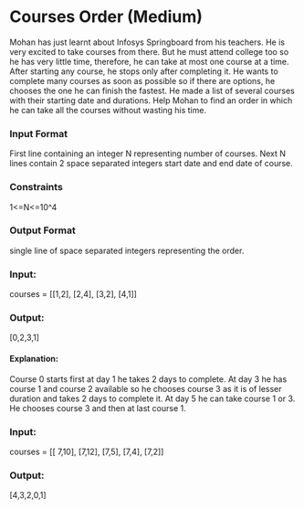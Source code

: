 # Courses Order (Medium)
Mohan has just learnt about Infosys Springboard from his teachers. He is very excited to take courses from there. But he must attend college too so he has very little time, therefore, he can take at most one course at a time. After starting any course, he stops only after completing it. He wants to complete many courses as soon as possible so if there are options, he chooses the one he can finish the fastest. He made a list of several courses with their starting date and durations.  Help Mohan to find an order in which he can take all the courses without wasting his time.

### Input Format
First line containing an integer N representing number of courses. Next N lines contain 2 space separated integers start date and end date of course.

### Constraints
1<=N<=10^4

### Output Format
single line of space separated integers representing the order.

### Input: 
courses = \[[1,2], [2,4], [3,2], [4,1]]
### Output: 
[0,2,3,1]

#### Explanation:
Course 0 starts first at day 1 he takes 2 days to complete.
At day 3 he has course 1 and course 2 available so he chooses course 3 as it is of lesser duration and takes 2 days to complete it.
At day 5 he can take course 1 or 3. He chooses course 3 and then at last course 1.

### Input: 
courses = \[[ 7,10], [7,12], [7,5], [7,4], [7,2]]
### Output: 
[4,3,2,0,1]

